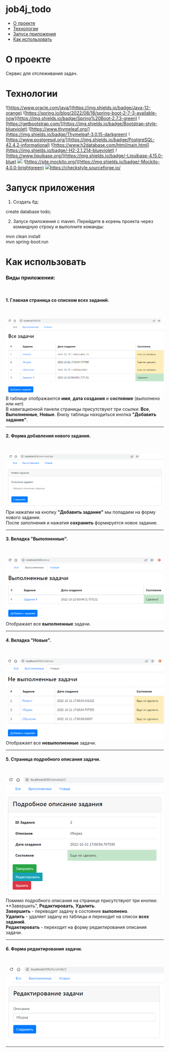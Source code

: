 # job4j_todo

 - [О проекте]()
 - [Технологии]() 
 - [Запуск приложения]() 
 - [Как использовать]()  

О проекте
=
Сервис для отслеживания задач.<br>

Технологии
=
![https://www.oracle.com/java/](https://img.shields.io/badge/Java-12-orange)
![https://spring.io/blog/2022/08/18/spring-boot-2-7-3-available-now](https://img.shields.io/badge/Spring%20Boot-2.7.3-green)
![https://getbootstrap.com/](https://img.shields.io/badge/Bootstrap-style-blueviolet)
![https://www.thymeleaf.org/](https://img.shields.io/badge/Thymeleaf-3.0.15-darkgreen)
![https://www.postgresql.org/](https://img.shields.io/badge/PostgreSQL-42.4.2-informational)
![https://www.h2database.com/html/main.html](https://img.shields.io/badge/-H2-2.1.214-blueviolet)
![https://www.liquibase.org/](https://img.shields.io/badge/-Liquibase-4.15.0-blue)
![](https://img.shields.io/badge/JUnit-4.13.2-yellowgreen)
![https://site.mockito.org/](https://img.shields.io/badge/-Mockito-4.0.0-brightgreen)
![](https://img.shields.io/badge/-checkstyle-3.1.2-lightgrey)https://checkstyle.sourceforge.io/

Запуск приложения
=
1. Создать бд:<br>

create database todo;<br>

2. Запуск приложения с maven. Перейдите в корень проекта через командную строку и выполните команды:<br>

mvn clean install<br>
mvn spring-boot:run<br>

Как использовать
=
<h3>Виды приложения:</h3><br>

<h4>1. Главная страница со списком всех заданий.</h4><br>

![Image of all](https://github.com/IvanPavlovets/job4j_todo/blob/master/images/all.png)<br>
 В таблице отображаются **имя**, **дата создания** и **состояние** (выполнено или нет)<br>
 В навигационной панели страницы присутствуют три ссылки: **Все**, **Выполненные**, **Новые**.
 Внизу таблицы находиться кнопка **"Добавить задание"**.<br> 
 ___

<h4>2. Форма добавления нового задания.</h4><br>

![Image of addTask](https://github.com/IvanPavlovets/job4j_todo/blob/master/images/addTask.png)<br>
 При нажатии на кнопку **"Добавить задание"** мы попадаем на форму нового задания.<br>
 После заполнения и нажатия **сохранить** формируется новое задание.<br>
 ___
 
<h4>3. Вкладка "Выполненные".</h4><br>

![Image of done](https://github.com/IvanPavlovets/job4j_todo/blob/master/images/done.png)<br>
 Отображает все **выполненные** задачи.
 ___
 
<h4>4. Вкладка "Новые".</h4><br>

![Image of notDone](https://github.com/IvanPavlovets/job4j_todo/blob/master/images/notDone.png)<br>
 Отображает все **невыполненные** задачи.
___

<h4>5. Страница подробного описания задачи.</h4><br>

![Image of detailed](https://github.com/IvanPavlovets/job4j_todo/blob/master/images/detailed.png)<br>
Помимо подробного описания на странице присутствуют три кнопки: **Завершить", **Редактировать**, **Удалить**.<br>
**Завершить** - переводит задачу в состояние **выполнено**.<br>
**Удалить** - удаляет задачу из таблицы и переходит на список **всех заданий**.<br>
**Редактировать** - переходит на форму редактирования описания задачи.<br>
___

<h4>6. Форма редактирования задачи.</h4><br>

![Image of edit](https://github.com/IvanPavlovets/job4j_todo/blob/master/images/edit.png)<br>
___


